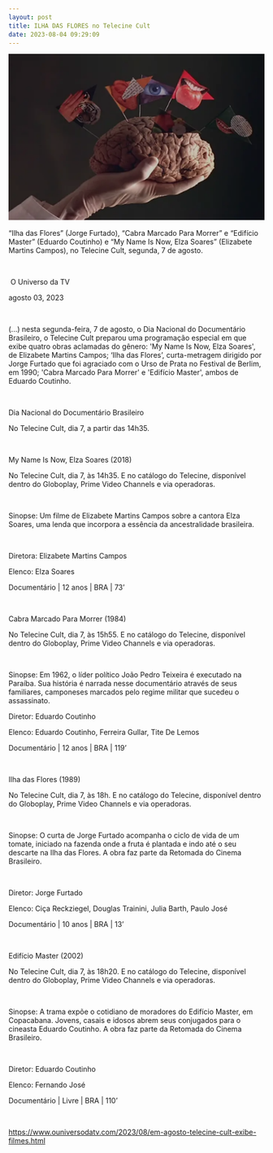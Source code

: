 ```yaml
---
layout: post
title: ILHA DAS FLORES no Telecine Cult
date: 2023-08-04 09:29:09
---
```

![](/uploads/ilhacerebro.png)

“Ilha das Flores” (Jorge Furtado), “Cabra Marcado Para Morrer” e “Edifício Master” (Eduardo Coutinho) e “My Name Is Now, Elza Soares” (Elizabete Martins Campos), no Telecine Cult, segunda, 7 de agosto.

 

 O Universo da TV

agosto 03, 2023

 

(...) nesta segunda-feira, 7 de agosto, o Dia Nacional do Documentário Brasileiro, o Telecine Cult preparou uma programação especial em que exibe quatro obras aclamadas do gênero: 'My Name Is Now, Elza Soares', de Elizabete Martins Campos; ‘Ilha das Flores’, curta-metragem dirigido por Jorge Furtado que foi agraciado com o Urso de Prata no Festival de Berlim, em 1990; 'Cabra Marcado Para Morrer' e 'Edifício Master', ambos de Eduardo Coutinho.

 

Dia Nacional do Documentário Brasileiro

No Telecine Cult, dia 7, a partir das 14h35.

 

My Name Is Now, Elza Soares (2018)

No Telecine Cult, dia 7, às 14h35. E no catálogo do Telecine, disponível dentro do Globoplay, Prime Video Channels e via operadoras.

 

Sinopse: Um filme de Elizabete Martins Campos sobre a cantora Elza Soares, uma lenda que incorpora a essência da ancestralidade brasileira.

 

Diretora: Elizabete Martins Campos

Elenco: Elza Soares

Documentário | 12 anos | BRA | 73’

 

Cabra Marcado Para Morrer (1984)

No Telecine Cult, dia 7, às 15h55. E no catálogo do Telecine, disponível dentro do Globoplay, Prime Video Channels e via operadoras.

 

Sinopse: Em 1962, o líder político João Pedro Teixeira é executado na Paraíba. Sua história é narrada nesse documentário através de seus familiares, camponeses marcados pelo regime militar que sucedeu o assassinato.

Diretor: Eduardo Coutinho

Elenco: Eduardo Coutinho, Ferreira Gullar, Tite De Lemos

Documentário | 12 anos | BRA | 119’

 

Ilha das Flores (1989)

No Telecine Cult, dia 7, às 18h. E no catálogo do Telecine, disponível dentro do Globoplay, Prime Video Channels e via operadoras.

 

Sinopse: O curta de Jorge Furtado acompanha o ciclo de vida de um tomate, iniciado na fazenda onde a fruta é plantada e indo até o seu descarte na Ilha das Flores. A obra faz parte da Retomada do Cinema Brasileiro.

 

Diretor: Jorge Furtado

Elenco: Ciça Reckziegel, Douglas Trainini, Julia Barth, Paulo José

Documentário | 10 anos | BRA | 13’

 

Edifício Master (2002)

No Telecine Cult, dia 7, às 18h20. E no catálogo do Telecine, disponível dentro do Globoplay, Prime Video Channels e via operadoras.

 

Sinopse: A trama expõe o cotidiano de moradores do Edifício Master, em Copacabana. Jovens, casais e idosos abrem seus conjugados para o cineasta Eduardo Coutinho. A obra faz parte da Retomada do Cinema Brasileiro.

 

Diretor: Eduardo Coutinho

Elenco: Fernando José

Documentário | Livre | BRA | 110’

 

https://www.ouniversodatv.com/2023/08/em-agosto-telecine-cult-exibe-filmes.html

<!--EndFragment-->